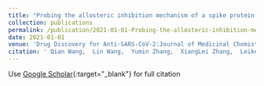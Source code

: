 ```yaml
---
title: "Probing the allosteric inhibition mechanism of a spike protein using molecular dynamics simulations and active compound identifications"
collection: publications
permalink: /publication/2021-01-01-Probing-the-allosteric-inhibition-mechanism-of-a-spike-protein-using-molecular-dynamics-simulations-and-active-compound-identifications
date: 2021-01-01
venue: 'Drug Discovery for Anti-SARS-CoV-2:Journal of Medicinal Chemistry'
citation: ' Qian Wang,  Lin Wang,  Yumin Zhang,  XiangLei Zhang,  Leike Zhang,  Weijuan Shang,  Fang Bai, &quot;Probing the allosteric inhibition mechanism of a spike protein using molecular dynamics simulations and active compound identifications.&quot; Drug Discovery for Anti-SARS-CoV-2:Journal of Medicinal Chemistry, 2021.'
---
```

Use [Google Scholar](https://scholar.google.com/scholar?q=Probing+the+allosteric+inhibition+mechanism+of+a+spike+protein+using+molecular+dynamics+simulations+and+active+compound+identifications){:target="_blank"} for full citation